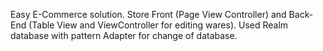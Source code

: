 Easy E-Commerce solution. Store Front (Page View Controller) and Back-End (Table View and ViewController for editing wares).
Used Realm database with pattern Adapter for change of database.
